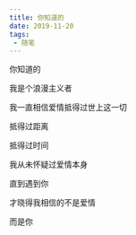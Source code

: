 ```yaml
--- 
title: 你知道的
date: 2019-11-20
tags: 
 - 随笔 
---
```


你知道的

我是个浪漫主义者

我一直相信爱情抵得过世上这一切

抵得过距离

抵得过时间

我从未怀疑过爱情本身

直到遇到你

才晓得我相信的不是爱情

而是你